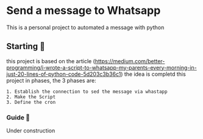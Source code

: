 # Send a message to Whatsapp

This is a personal project to automated a message with python

## Starting 🚀

this project is based on the article (https://medium.com/better-programming/i-wrote-a-script-to-whatsapp-my-parents-every-morning-in-just-20-lines-of-python-code-5d203c3b36c1) the idea is completd this project in phases, the 3 phases are:

	1. Establish the connection to sed the message via whastapp
	2. Make the Script
	3. Define the cron
			
### Guide 🔧

Under construction

